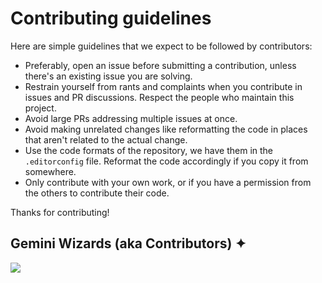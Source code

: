 # Contributing guidelines

Here are simple guidelines that we expect to be followed by contributors:

- Preferably, open an issue before submitting a contribution, unless there's an existing issue you are solving.
- Restrain yourself from rants and complaints when you contribute in issues and PR discussions. Respect the people who maintain this project.
- Avoid large PRs addressing multiple issues at once.
- Avoid making unrelated changes like reformatting the code in places that aren't related to the actual change.
- Use the code formats of the repository, we have them in the `.editorconfig` file. Reformat the code accordingly if you copy it from somewhere.
- Only contribute with your own work, or if you have a permission from the others to contribute their code.

Thanks for contributing!

## Gemini Wizards (aka Contributors) ✦

<a href="https://github.com/mscraftsman/generative-ai/graphs/contributors">
    <img src="https://contrib.rocks/image?repo=mscraftsman/generative-ai" />
</a>
